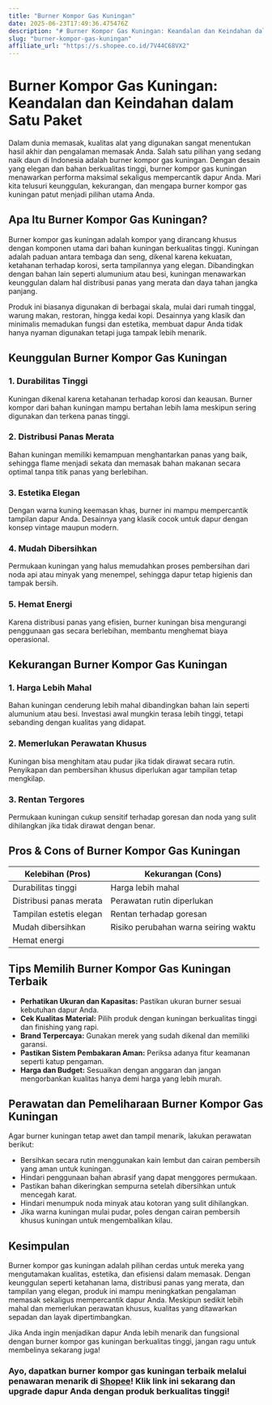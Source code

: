 ```yaml
---
title: "Burner Kompor Gas Kuningan"
date: 2025-06-23T17:49:36.475476Z
description: "# Burner Kompor Gas Kuningan: Keandalan dan Keindahan dalam Satu Paket..."
slug: "burner-kompor-gas-kuningan"
affiliate_url: "https://s.shopee.co.id/7V44C68VX2"
---
```

# Burner Kompor Gas Kuningan: Keandalan dan Keindahan dalam Satu Paket

Dalam dunia memasak, kualitas alat yang digunakan sangat menentukan hasil akhir dan pengalaman memasak Anda. Salah satu pilihan yang sedang naik daun di Indonesia adalah burner kompor gas kuningan. Dengan desain yang elegan dan bahan berkualitas tinggi, burner kompor gas kuningan menawarkan performa maksimal sekaligus mempercantik dapur Anda. Mari kita telusuri keunggulan, kekurangan, dan mengapa burner kompor gas kuningan patut menjadi pilihan utama Anda.

## Apa Itu Burner Kompor Gas Kuningan?

Burner kompor gas kuningan adalah kompor yang dirancang khusus dengan komponen utama dari bahan kuningan berkualitas tinggi. Kuningan adalah paduan antara tembaga dan seng, dikenal karena kekuatan, ketahanan terhadap korosi, serta tampilannya yang elegan. Dibandingkan dengan bahan lain seperti alumunium atau besi, kuningan menawarkan keunggulan dalam hal distribusi panas yang merata dan daya tahan jangka panjang.

Produk ini biasanya digunakan di berbagai skala, mulai dari rumah tinggal, warung makan, restoran, hingga kedai kopi. Desainnya yang klasik dan minimalis memadukan fungsi dan estetika, membuat dapur Anda tidak hanya nyaman digunakan tetapi juga tampak lebih menarik.

## Keunggulan Burner Kompor Gas Kuningan

### 1. Durabilitas Tinggi

Kuningan dikenal karena ketahanan terhadap korosi dan keausan. Burner kompor dari bahan kuningan mampu bertahan lebih lama meskipun sering digunakan dan terkena panas tinggi.

### 2. Distribusi Panas Merata

Bahan kuningan memiliki kemampuan menghantarkan panas yang baik, sehingga flame menjadi sekata dan memasak bahan makanan secara optimal tanpa titik panas yang berlebihan.

### 3. Estetika Elegan

Dengan warna kuning keemasan khas, burner ini mampu mempercantik tampilan dapur Anda. Desainnya yang klasik cocok untuk dapur dengan konsep vintage maupun modern.

### 4. Mudah Dibersihkan

Permukaan kuningan yang halus memudahkan proses pembersihan dari noda api atau minyak yang menempel, sehingga dapur tetap higienis dan tampak bersih.

### 5. Hemat Energi

Karena distribusi panas yang efisien, burner kuningan bisa mengurangi penggunaan gas secara berlebihan, membantu menghemat biaya operasional.

## Kekurangan Burner Kompor Gas Kuningan

### 1. Harga Lebih Mahal

Bahan kuningan cenderung lebih mahal dibandingkan bahan lain seperti alumunium atau besi. Investasi awal mungkin terasa lebih tinggi, tetapi sebanding dengan kualitas yang didapat.

### 2. Memerlukan Perawatan Khusus

Kuningan bisa menghitam atau pudar jika tidak dirawat secara rutin. Penyikapan dan pembersihan khusus diperlukan agar tampilan tetap mengkilap.

### 3. Rentan Tergores

Permukaan kuningan cukup sensitif terhadap goresan dan noda yang sulit dihilangkan jika tidak dirawat dengan benar.

## Pros & Cons of Burner Kompor Gas Kuningan

| Kelebihan (Pros)                          | Kekurangan (Cons)                             |
|--------------------------------------------|------------------------------------------------|
| Durabilitas tinggi                        | Harga lebih mahal                           |
| Distribusi panas merata                   | Perawatan rutin diperlukan                 |
| Tampilan estetis elegan                  | Rentan terhadap goresan                     |
| Mudah dibersihkan                        | Risiko perubahan warna seiring waktu     |
| Hemat energi                             |                                             |

## Tips Memilih Burner Kompor Gas Kuningan Terbaik

- **Perhatikan Ukuran dan Kapasitas:** Pastikan ukuran burner sesuai kebutuhan dapur Anda.
- **Cek Kualitas Material:** Pilih produk dengan kuningan berkualitas tinggi dan finishing yang rapi.
- **Brand Terpercaya:** Gunakan merek yang sudah dikenal dan memiliki garansi.
- **Pastikan Sistem Pembakaran Aman:** Periksa adanya fitur keamanan seperti katup pengaman.
- **Harga dan Budget:** Sesuaikan dengan anggaran dan jangan mengorbankan kualitas hanya demi harga yang lebih murah.

## Perawatan dan Pemeliharaan Burner Kompor Gas Kuningan

Agar burner kuningan tetap awet dan tampil menarik, lakukan perawatan berikut:

- Bersihkan secara rutin menggunakan kain lembut dan cairan pembersih yang aman untuk kuningan.
- Hindari penggunaan bahan abrasif yang dapat menggores permukaan.
- Pastikan bahan dikeringkan sempurna setelah dibersihkan untuk mencegah karat.
- Hindari menumpuk noda minyak atau kotoran yang sulit dihilangkan.
- Jika warna kuningan mulai pudar, poles dengan cairan pembersih khusus kuningan untuk mengembalikan kilau.

## Kesimpulan

Burner kompor gas kuningan adalah pilihan cerdas untuk mereka yang mengutamakan kualitas, estetika, dan efisiensi dalam memasak. Dengan keunggulan seperti ketahanan lama, distribusi panas yang merata, dan tampilan yang elegan, produk ini mampu meningkatkan pengalaman memasak sekaligus mempercantik dapur Anda. Meskipun sedikit lebih mahal dan memerlukan perawatan khusus, kualitas yang ditawarkan sepadan dan layak dipertimbangkan.

Jika Anda ingin menjadikan dapur Anda lebih menarik dan fungsional dengan burner kompor gas kuningan berkualitas tinggi, jangan ragu untuk membelinya sekarang juga!

### Ayo, dapatkan burner kompor gas kuningan terbaik melalui penawaran menarik di [Shopee](https://s.shopee.co.id/7V44C68VX2)! Klik link ini sekarang dan upgrade dapur Anda dengan produk berkualitas tinggi!